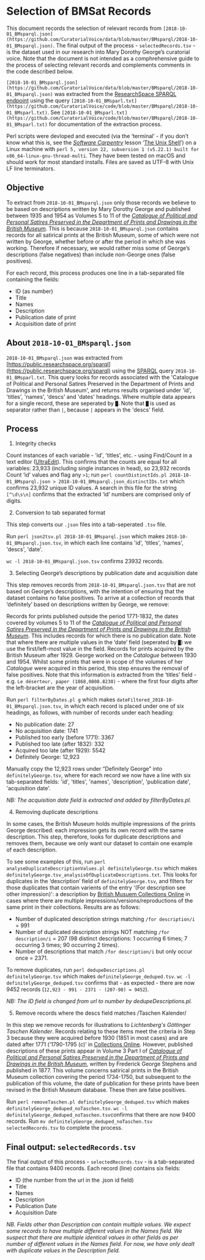 # Selection of BMSat Records

This document records the selection of relevant records from `[2018-10-01_BMsparql.json](https://github.com/CuratorialVoice/data/blob/master/BMsparql/2018-10-01_BMsparql.json)`. The final output of the process - `selectedRecords.tsv` - is the dataset used in our research into Mary Dorothy George’s curatorial voice. Note that the document is not intended as a comphrehensive guide to the process of selecting relevant records and complements comments in the code described below.

`[2018-10-01_BMsparql.json](https://github.com/CuratorialVoice/data/blob/master/BMsparql/2018-10-01_BMsparql.json)` was extracted from the [ResearchSpace SPARQL endpoint](https://public.researchspace.org/sparql) using the query `[2018-10-01_BMsparl.txt](https://github.com/CuratorialVoice/code/blob/master/BMsparql/2018-10-01_BMsparl.txt)`. See `[2018-10-01_BMsparl.txt](https://github.com/CuratorialVoice/code/blob/master/BMsparql/2018-10-01_BMsparl.txt)` for documentation of the extraction process.

Perl scripts were devloped and executed (via the ‘terminal’ - if you don’t know what this is, see the *[Software Carpentry](https://software-carpentry.org/)* lesson ‘[The Unix Shell](https://swcarpentry.github.io/shell-novice/)’) on a Linux machine with `perl 5, version 22, subversion 1 (v5.22.1) built for x86_64-linux-gnu-thread-multi`. They have been tested on macOS and should work for most standard installs. Files are saved as UTF-8 with Unix LF line terminators.

## Objective

To extract from `2018-10-01_BMsparql.json` only those records we believe to be based on descriptions written by Mary Dorothy George and published between 1935 and 1954 as Volumes 5 to 11 of the *[Catalogue of Political and Personal Satires Preserved in the Department of Prints and Drawings in the British Museum](https://en.wikipedia.org/wiki/Catalogue_of_Political_and_Personal_Satires_Preserved_in_the_Department_of_Prints_and_Drawings_in_the_British_Museum)*. This is because `2018-10-01_BMsparql.json` contains records for all satirical prints at the British Museum, some of which were not written by George, whether before or after the period in which she was working. Therefore if necessary, we would rather miss some of George’s descriptions (false negatives) than include non-George ones (false positives).

For each record, this process produces one line in a tab-separated file containing the fields: 

- ID (as number)
- Title
- Names
- Description
- Publication date of print
- Acquisition date of print

## About `2018-10-01_BMsparql.json`

`2018-10-01_BMsparql.json` was extracted from [https://public.researchspace.org/sparql](https://public.researchspace.org/sparql) using the [SPARQL](https://en.wikipedia.org/wiki/SPARQL) query `2018-10-01_BMsparl.txt`. This query looks for records associated with the 'Catalogue of Political and Personal Satires Preserved in the Department of Prints and Drawings in the British Museum', and returns results organised under 'id', 'titles', 'names', 'descs' and 'dates' headings. Where multiple data appears for a single record, these are seperated by `█`. Note that `█` is used as separator rather than `|`, because `|` appears in the 'descs' field.

## Process

1. Integrity checks

Count instances of each variable - 'id', 'titles', etc. - using Find/Count in a text editor ([UltraEdit](https://www.ultraedit.com/)). This confirms that the counts are equal for all variables: 23,933 (including single instances in head), so 23,932 records
Count ‘id’ values and flag any `>1`; run `perl countDistinctIds.pl 2018-10-01_BMsparql.json > 2018-10-01_BMsparql.json_distinctIDs.txt` which confirms 23,932 unique ID values. A search in this file for the string `[^\d\s\n]` confirms that the extracted ‘id’ numbers are comprised only of digits.

2. Conversion to tab separated format

This step converts our `.json` files into a tab-seperated `.tsv` file.

Run `perl json2tsv.pl 2018-10-01_BMsparql.json` which makes `2018-10-01_BMsparql.json.tsv`, in which each line contains 'id', 'titles', 'names', 'descs', 'date'.

`wc -l 2018-10-01_BMsparql.json.tsv` confirms 23932 records.

3. Selecting George’s descriptions by publication date and acquisition date

This step removes records from `2018-10-01_BMsparql.json.tsv` that are not based on George’s descriptions, with the intention of ensuring that the dataset contains no false positives. To arrive at a collection of records that ‘definitely’ based on descriptions written by George, we remove:

Records for prints published outside the period 1771-1832, the dates covered by volumes 5 to 11 of the *[Catalogue of Political and Personal Satires Preserved in the Department of Prints and Drawings in the British Museum](https://en.wikipedia.org/wiki/Catalogue_of_Political_and_Personal_Satires_Preserved_in_the_Department_of_Prints_and_Drawings_in_the_British_Museum)*. This includes records for which there is no publication date. Note that where there are multiple values in the ‘date’ field (seperated by `█`) we use the first/left-most value in the field.
Records for prints acquired by the British Museum after 1929. George worked on the *Catalogue* between 1930 and 1954. Whilst some prints that were in scope of the volumes of her *Catalogue* were acquired in this period, this step ensures the removal of false positives. Note that this information is extracted from the ‘titles’ field - e.g. `Le déserteur, paper (1868,0808.8230)` - where the first four digits after the left-bracket are the year of acquisition.

Run `perl filterByDates.pl g` which makes `dateFiltered_2018-10-01_BMsparql.json.tsv`, in which each record is placed under one of six headings, as follows, with number of records under each heading:

- No publication date: 27 
- No acquisition date: 1741
- Published too early (before 1771): 3367
- Published too late (after 1832): 332
- Acquired too late (after 1929): 5542
- Definitely George: 12,923

Manually copy the 12,923 rows under “Definitely George” into `definitelyGeorge.tsv`, where for each record we now have a line with six tab-separated fields: 'id', 'titles', 'names', 'description', 'publication date', 'acquisition date'.

*NB: The acquisition date field is extracted and added by filterByDates.pl.*

4. Removing duplicate descriptions

In some cases, the British Museum holds multiple impressions of the prints George described: each impression gets its own record with the same description. This step, therefore, looks for duplicate descriptions and removes them, because we only want our dataset to contain one example of each description.

To see some examples of this, run `perl analyseDuplicateDescriptionValues.pl definitelyGeorge.tsv` which makes `definitelyGeorge.tsv_analysisOfDuplicateDescriptions.txt`. This looks for duplicates in the ‘description’ field of `definitelyGeorge.tsv`, and filters for those duplicates that contain varients of the entry '(For description see other impression)': a description by [British Musuem Collections Online](https://www.britishmuseum.org/research/collection_online/search.aspx) in cases where there are multiple impressions/versions/reproductions of the same print in their collections. Results are as follows:

- Number of duplicated description strings matching `/for description/i`  =  991
- Number of duplicated description strings NOT matching `/for description/i`  =  207 (98 distinct descriptions: 1 occurring 6 times; 7 occurring 3 times; 90 occurring 2 times).
- Number of descriptions that match `/for description/i` but only occur once = 2371.

To remove duplicates, run `perl dedupeDescriptions.pl definitelyGeorge.tsv` which makes `definitelyGeorge_deduped.tsv`. `wc -l definitelyGeorge_deduped.tsv` confirms that - as expected - there are now 9452 records (`12,923 - 991 - 2371 - (207-98) = 9452`).

*NB: The ID field is changed from url to number by dedupeDescriptions.pl.*

5. Remove records where the descs field matches /Taschen Kalender/

In this step we remove records for illustrations to *Lichtenberg's Göttinger Taschen Kalender*. Records relating to these items meet the criteria in Step 3 because they were acquired before 1930 (1851 in most cases) and are dated after 1771 (‘1790-1795 (c)’ in [Collections Online](https://www.britishmuseum.org/research/collection_online/collection_object_details.aspx?objectId=1597036&partId=1&searchText=Taschen+Kalender&page=1). However, published descriptions of these prints appear in Volume 3 Part I of *[Catalogue of Political and Personal Satires Preserved in the Department of Prints and Drawings in the British Museum](https://en.wikipedia.org/wiki/Catalogue_of_Political_and_Personal_Satires_Preserved_in_the_Department_of_Prints_and_Drawings_in_the_British_Museum)*, written by Frederick George Stephens and published in 1877. This volume concerns satirical prints in the British Museum collection covering the period 1734-1750, but subsequent to the publication of this volume, the date of publication for these prints have been revised in the British Museum database. These then are false positives.

Run `perl removeTaschen.pl definitelyGeorge_deduped.tsv`
which makes `definitelyGeorge_deduped_noTaschen.tsv`. `wc -l definitelyGeorge_deduped_noTaschen.tsv`confirms that there are now 9400 records. Run `mv definitelyGeorge_deduped_noTaschen.tsv selectedRecords.tsv` to complete the process.  

## Final output: `selectedRecords.tsv`

The final output of this process - `selectedRecords.tsv` - is a tab-separated file that contains 9400 records. Each record (line) contains six fields:

- ID (the number from the url in the .json id field)
- Title
- Names
- Description
- Publication Date
- Acquisition Date

*NB. Fields other than Description can contain multiple values. We expect some records to have multiple different values in the Names field. We suspect that there are multiple identical values in other fields as per number of different values in the Names field. For now, we have only dealt with duplicate values in the Description field.*

